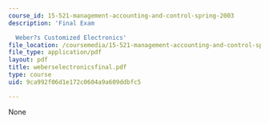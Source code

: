 ```yaml
---
course_id: 15-521-management-accounting-and-control-spring-2003
description: 'Final Exam

  Weber?s Customized Electronics'
file_location: /coursemedia/15-521-management-accounting-and-control-spring-2003/9ca992f06d1e172c0604a9a609ddbfc5_weberselectronicsfinal.pdf
file_type: application/pdf
layout: pdf
title: weberselectronicsfinal.pdf
type: course
uid: 9ca992f06d1e172c0604a9a609ddbfc5

---
```

None